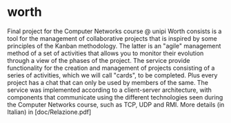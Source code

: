 # worth
Final project for the Computer Networks course @ unipi
Worth consists is a tool for the management of collaborative projects that is inspired by some principles of the Kanban methodology. The latter is an "agile" management method of a set of activities that allows you to monitor their evolution through a view of the phases of the project.
The service provide functionality for the creation and management of projects consisting of a series of activities, which we will call "cards", to be completed. Plus every project has a chat that can only be used by members of the same.
The service was implemented according to a client-server architecture, with components that communicate using the different technologies seen during the Computer Networks course, such as TCP, UDP and RMI. More details (in Italian) in [doc/Relazione.pdf] 

